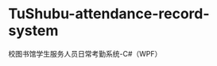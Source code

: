 # TuShubu-attendance-record-system
  校图书馆学生服务人员日常考勤系统-C#（WPF） 
  
[^_^]:
    ## 系统运行截图
    
[^_^]:
    ![image](https://github.com/CottnCor/TuShubu-attendance-record-system/blob/master/Screenshots/1.PNG)
    
[^_^]:
    ![image](https://github.com/CottnCor/TuShubu-attendance-record-system/blob/master/Screenshots/9.PNG)
    
[^_^]:
    ![image](https://github.com/CottnCor/TuShubu-attendance-record-system/blob/master/Screenshots/3.PNG)
    
[^_^]:
    ![image](https://github.com/CottnCor/TuShubu-attendance-record-system/blob/master/Screenshots/4.PNG)
    
[^_^]:
    ![image](https://github.com/CottnCor/TuShubu-attendance-record-system/blob/master/Screenshots/5.PNG)
    
[^_^]:
    ![image](https://github.com/CottnCor/TuShubu-attendance-record-system/blob/master/Screenshots/6.PNG)
    
[^_^]:
    ![image](https://github.com/CottnCor/TuShubu-attendance-record-system/blob/master/Screenshots/7.PNG)
    
[^_^]:
    ![image](https://github.com/CottnCor/TuShubu-attendance-record-system/blob/master/Screenshots/8.PNG)
    
[^_^]:
    ![image](https://github.com/CottnCor/TuShubu-attendance-record-system/blob/master/Screenshots/2.PNG)
    
[^_^]:
    ![image](https://github.com/CottnCor/TuShubu-attendance-record-system/blob/master/Screenshots/10.PNG)
